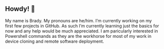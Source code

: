 ## Howdy! 👋
  My name is Brady. My pronouns are he/him. I’m currently working on my first few projects in GitHub. As such I’m currently learning just the basics for now and any help would be much appreciated. I am paricularly interested in Powershell commands as they are the workhorse for most of my work in device cloning and remote software deployment. 
<!--
**BradyM-B/BradyM-B** is a ✨ _special_ ✨ repository because its `README.md` (this file) appears on your GitHub profile.

Here are some ideas to get you started:

 🔭 I’m currently working on ...
- 🌱 I’m currently learning ...
- 👯 I’m looking to collaborate on ...
- 🤔 I’m looking for help with ...
- 💬 Ask me about ...
- 📫 How to reach me: ...
- 😄 Pronouns: ...
- ⚡ Fun fact: ...
-->
